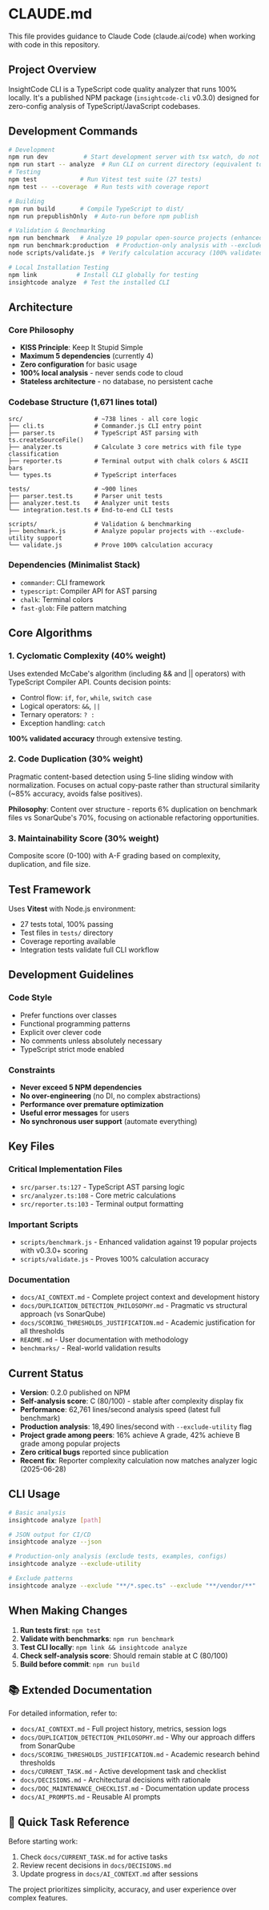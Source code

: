 # CLAUDE.md

This file provides guidance to Claude Code (claude.ai/code) when working with code in this repository.

## Project Overview

InsightCode CLI is a TypeScript code quality analyzer that runs 100% locally. It's a published NPM package (`insightcode-cli` v0.3.0) designed for zero-config analysis of TypeScript/JavaScript codebases.

## Development Commands

```bash
# Development
npm run dev          # Start development server with tsx watch, do not use in claude code prompts because it requires a terminal to watch files 
npm run start -- analyze  # Run CLI on current directory (equivalent to `insightcode analyze .`)
# Testing  
npm test            # Run Vitest test suite (27 tests)
npm test -- --coverage  # Run tests with coverage report

# Building
npm run build       # Compile TypeScript to dist/
npm run prepublishOnly  # Auto-run before npm publish

# Validation & Benchmarking
npm run benchmark   # Analyze 19 popular open-source projects (enhanced reporting with v0.3.0+ scoring)
npm run benchmark:production  # Production-only analysis with --exclude-utility
node scripts/validate.js  # Verify calculation accuracy (100% validated)

# Local Installation Testing
npm link           # Install CLI globally for testing
insightcode analyze  # Test the installed CLI
```

## Architecture

### Core Philosophy
- **KISS Principle**: Keep It Stupid Simple
- **Maximum 5 dependencies** (currently 4)
- **Zero configuration** for basic usage
- **100% local analysis** - never sends code to cloud
- **Stateless architecture** - no database, no persistent cache

### Codebase Structure (1,671 lines total)
```
src/                    # ~738 lines - all core logic
├── cli.ts              # Commander.js CLI entry point  
├── parser.ts           # TypeScript AST parsing with ts.createSourceFile()
├── analyzer.ts         # Calculate 3 core metrics with file type classification
├── reporter.ts         # Terminal output with chalk colors & ASCII bars
└── types.ts            # TypeScript interfaces

tests/                  # ~900 lines
├── parser.test.ts      # Parser unit tests
├── analyzer.test.ts    # Analyzer unit tests  
└── integration.test.ts # End-to-end CLI tests

scripts/                # Validation & benchmarking
├── benchmark.js        # Analyze popular projects with --exclude-utility support
└── validate.js         # Prove 100% calculation accuracy
```

### Dependencies (Minimalist Stack)
- `commander`: CLI framework
- `typescript`: Compiler API for AST parsing
- `chalk`: Terminal colors
- `fast-glob`: File pattern matching

## Core Algorithms

### 1. Cyclomatic Complexity (40% weight)
Uses extended McCabe's algorithm (including && and || operators) with TypeScript Compiler API. Counts decision points:
- Control flow: `if`, `for`, `while`, `switch case`
- Logical operators: `&&`, `||`
- Ternary operators: `? :`
- Exception handling: `catch`

**100% validated accuracy** through extensive testing.

### 2. Code Duplication (30% weight)  
Pragmatic content-based detection using 5-line sliding window with normalization. Focuses on actual copy-paste rather than structural similarity (~85% accuracy, avoids false positives).

**Philosophy**: Content over structure - reports 6% duplication on benchmark files vs SonarQube's 70%, focusing on actionable refactoring opportunities.

### 3. Maintainability Score (30% weight)
Composite score (0-100) with A-F grading based on complexity, duplication, and file size.

## Test Framework

Uses **Vitest** with Node.js environment:
- 27 tests total, 100% passing
- Test files in `tests/` directory  
- Coverage reporting available
- Integration tests validate full CLI workflow

## Development Guidelines

### Code Style
- Prefer functions over classes
- Functional programming patterns
- Explicit over clever code
- No comments unless absolutely necessary
- TypeScript strict mode enabled

### Constraints
- **Never exceed 5 NPM dependencies**
- **No over-engineering** (no DI, no complex abstractions)
- **Performance over premature optimization**
- **Useful error messages** for users
- **No synchronous user support** (automate everything)

## Key Files

### Critical Implementation Files
- `src/parser.ts:127` - TypeScript AST parsing logic
- `src/analyzer.ts:108` - Core metric calculations  
- `src/reporter.ts:103` - Terminal output formatting

### Important Scripts
- `scripts/benchmark.js` - Enhanced validation against 19 popular projects with v0.3.0+ scoring
- `scripts/validate.js` - Proves 100% calculation accuracy

### Documentation
- `docs/AI_CONTEXT.md` - Complete project context and development history
- `docs/DUPLICATION_DETECTION_PHILOSOPHY.md` - Pragmatic vs structural approach (vs SonarQube)
- `docs/SCORING_THRESHOLDS_JUSTIFICATION.md` - Academic justification for all thresholds
- `README.md` - User documentation with methodology
- `benchmarks/` - Real-world validation results

## Current Status

- **Version**: 0.2.0 published on NPM
- **Self-analysis score**: C (80/100) - stable after complexity display fix
- **Performance**: 62,761 lines/second analysis speed (latest full benchmark)
- **Production analysis**: 18,490 lines/second with `--exclude-utility` flag
- **Project grade among peers**: 16% achieve A grade, 42% achieve B grade among popular projects
- **Zero critical bugs** reported since publication
- **Recent fix**: Reporter complexity calculation now matches analyzer logic (2025-06-28)

## CLI Usage

```bash
# Basic analysis
insightcode analyze [path]

# JSON output for CI/CD
insightcode analyze --json

# Production-only analysis (exclude tests, examples, configs)
insightcode analyze --exclude-utility

# Exclude patterns  
insightcode analyze --exclude "**/*.spec.ts" --exclude "**/vendor/**"
```

## When Making Changes

1. **Run tests first**: `npm test` 
2. **Validate with benchmarks**: `npm run benchmark`
3. **Test CLI locally**: `npm link && insightcode analyze`
4. **Check self-analysis score**: Should remain stable at C (80/100)
5. **Build before commit**: `npm run build`

## 📚 Extended Documentation

For detailed information, refer to:
- `docs/AI_CONTEXT.md` - Full project history, metrics, session logs
- `docs/DUPLICATION_DETECTION_PHILOSOPHY.md` - Why our approach differs from SonarQube
- `docs/SCORING_THRESHOLDS_JUSTIFICATION.md` - Academic research behind thresholds
- `docs/CURRENT_TASK.md` - Active development task and checklist
- `docs/DECISIONS.md` - Architectural decisions with rationale
- `docs/DOC_MAINTENANCE_CHECKLIST.md` - Documentation update process
- `docs/AI_PROMPTS.md` - Reusable AI prompts

## 🎯 Quick Task Reference

Before starting work:
1. Check `docs/CURRENT_TASK.md` for active tasks
2. Review recent decisions in `docs/DECISIONS.md`
3. Update progress in `docs/AI_CONTEXT.md` after sessions

The project prioritizes simplicity, accuracy, and user experience over complex features.